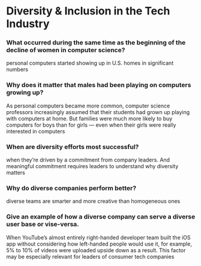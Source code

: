 
# Diversity & Inclusion in the Tech Industry

### What occurred during the same time as the beginning of the decline of women in computer science?
personal computers started showing up in U.S. homes in significant numbers

### Why does it matter that males had been playing on computers growing up?
As personal computers became more common, computer science professors increasingly assumed that their students had grown up playing with computers at home. But families were much more likely to buy computers for boys than for girls — even when their girls were really interested in computers

### When are diversity efforts most successful?
when they’re driven by a commitment from company leaders. And meaningful commitment requires leaders to understand why diversity matters

### Why do diverse companies perform better?
diverse teams are smarter and more creative than homogeneous ones

### Give an example of how a diverse company can serve a diverse user base or vise-versa.
When YouTube’s almost entirely right-handed developer team built the iOS app without considering how left-handed people would use it, for example, 5% to 10% of videos were uploaded upside down as a result. This factor may be especially relevant for leaders of consumer tech companies
